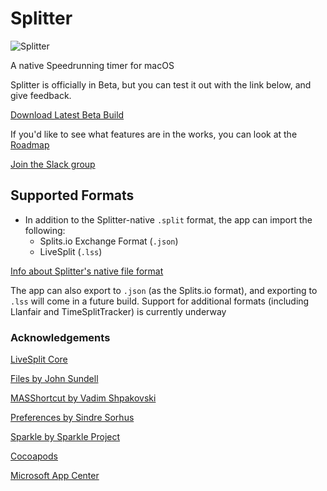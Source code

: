 # Splitter

![Splitter](https://mberk.com/splitter.png)

A native Speedrunning timer for macOS

Splitter is officially in Beta, but you can test it out with the link below, and give feedback.

[Download Latest Beta Build](https://install.appcenter.ms/users/mjosephberk/apps/splittertest/distribution_groups/public%20beta)

If you'd like to see what features are in the works, you can look at the [Roadmap](https://github.com/MichaelJBerk/Splitter/wiki/Roadmap)

[Join the Slack group](https://join.slack.com/t/splitter-app/shared_invite/enQtOTQ4OTg3OTg3NTQwLTNlMjAyZjZlNzgzNzhkNTMwOTA2MjZkODNlMzM3ZDYwZjY1YTc2ODljZWQzMzJjYjAzOWEwNzU0MWFmODQ3NjM)

## Supported Formats
- In addition to the Splitter-native `.split` format, the app can import the following:
	- Splits.io Exchange Format (`.json`)
	- LiveSplit (`.lss`)

[Info about Splitter's native file format](https://github.com/MichaelJBerk/Splitter/wiki/.Split-Format)

The app can also export to `.json` (as the Splits.io format), and exporting to `.lss` will come in a future build.
Support for additional formats (including Llanfair and TimeSplitTracker) is currently underway 


### Acknowledgements
[LiveSplit Core](https://github.com/LiveSplit/livesplit-core)

[Files by John Sundell](https://github.com/JohnSundell/Files)

[MASShortcut by Vadim Shpakovski](https://github.com/shpakovski/MASShortcut)

[Preferences by Sindre Sorhus](https://github.com/sindresorhus/Preferences) 

[Sparkle by Sparkle Project](https://github.com/sparkle-project/Sparkle)

[Cocoapods](https://cocoapods.org)

[Microsoft App Center](https://appcenter.ms)
